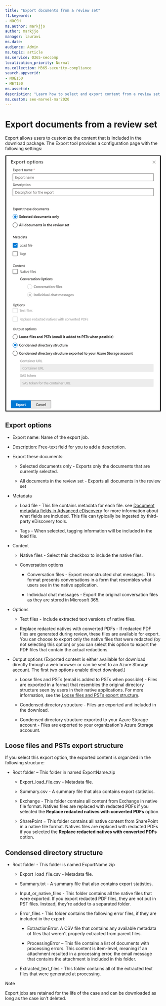 ```yaml
---
title: "Export documents from a review set"
f1.keywords:
- NOCSH
ms.author: markjjo
author: markjjo
manager: laurawi
ms.date: 
audience: Admin
ms.topic: article
ms.service: O365-seccomp
localization_priority: Normal
ms.collection: M365-security-compliance
search.appverid:
- MOE150
- MET150
ms.assetid: 
description: "Learn how to select and export content from a review set for presentations or external reviews."
ms.custom: seo-marvel-mar2020
---
```


# Export documents from a review set

Export allows users to customize the content that is included in the download package. The Export tool provides a configuration page with the following settings:

![Options for exporting items from a review set](../media/bcfc72c7-4a01-4697-9e16-2965b7f04fdb.png)

## Export options

- Export name: Name of the export job.

- Description: Free-text field for you to add a description.

- Export these documents:

  - Selected documents only - Exports only the documents that are currently selected.
  
  - All documents in the review set - Exports all documents in the review set

- Metadata
  
  - Load file - This file contains metadata for each file. see [Document metadata fields in Advanced eDiscovery](document-metadata-fields-in-Advanced-eDiscovery.md) for more information about what fields are included. This file can typically be ingested by third-party eDiscovery tools.
  
  - Tags - When selected, tagging information will be included in the load file.

- Content
  
  - Native files - Select this checkbox to include the native files.
  
  - Conversation options
    
    - Conversation files - Export reconstructed chat messages. This format presents conversations in a form that resembles what users see in the native application.
    
    - Individual chat messages - Export the original conversation files as they are stored in Microsoft 365.

- Options

  - Text files - Include extracted text versions of native files.
  
  - Replace redacted natives with converted PDFs - If redacted PDF files are generated during review, these files are available for export. You can choose to export only the native files that were redacted (by not selecting this option) or you can select this option to export the PDF files that contain the actual redactions.

- Output options (Exported content is either available for download directly through a web browser or can be sent to an Azure Storage account. The first two options enable direct download.)
  
  - Loose files and PSTs (email is added to PSTs when possible) - Files are exported in a format that resembles the original directory structure seen by users in their native applications.  For more information, see the [Loose files and PSTs export structure](#Loose-files-and-PSTs-export-structure).
  
  - Condensed directory structure - Files are exported and included in the download.
  
  - Condensed directory structure exported to your Azure Storage account - Files are exported to your organization's Azure Storage accouunt.

## Loose files and PSTs export structure

If you select this export option, the exported content is organized in the following structure:

- Root folder – This folder in named ExportName.zip
  
  - Export_load_file.csv - Metadata file.
  
  - Summary.csv - A summary file that also contains export statistics.
  
  - Exchange - This folder contains all content from Exchange in native file format. Natives files are replaced with redacted PDFs if you selected the **Replace redacted natives with converted PDFs** option.
  
  - SharePoint = This folder contains all native content from SharePoint in a native file format. Natives files are replaced with redacted PDFs if you selected the **Replace redacted natives with converted PDFs** option.

## Condensed directory structure

- Root folder - This folder is named ExportName.zip
  
  - Export_load_file.csv - Metadata file.
  
  - Summary.txt - A summary file that also contains export statistics.
  
  - Input_or_native_files - This folder contains all the native files that were exported. If you export redacted PDF files, they are not put in PST files. Instead, they're added to a separated folder.
  
  - Error_files - This folder contains the following error files, if they are included in the export:
    
    - ExtractionError. A CSV file that contains any available metadata of files that weren't properly extracted from parent files.
    
    - ProcessingError – This file contains a list of documents with processing errors. This content is item-level, meaning if an attachment resulted in a processing error, the email message that contains the attachment is included in this folder.
  
  - Extracted_text_files - This folder contains all of the extracted text files that were generated at processing.

> [!NOTE]
> Export jobs are retained for the life of the case and can be downloaded as long as the case isn't deleted.
